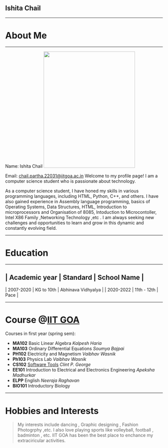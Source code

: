  ## Ishita Chail 
 ---
 # About Me
 ---
 Name: Ishita Chail
 <img src="https://user-images.githubusercontent.com/54792560/232725723-e97407b9-f2f9-4e3f-a7ba-022d205d433a.jpg" width="292" height="372"> 

Email: <chail.partha.22031@iitgoa.ac.in>
Welcome to my profile page! I am a computer science student who is passionate about technology.

As a computer science student, I have honed my skills in various programming languages, including HTML, Python, C++, and others. I have also gained experience in  Assembly language programming, basics of Operating Systems, Data Structures, HTML, Introduction to microprocessors and Organisation of 8085, Intoduction to Microcontoller, Intel X86 Family ,Networking Technology ,etc . I am always seeking new challenges and opportunities to learn and grow in this dynamic and constantly evolving field.


---

# Education
---

| Academic year  |  Standard     |  School Name         |
---------------------------------------------------------
| 2007-2020      |  KG to 10th   | Abhinava Vidhyalya   |
| 2020-2022      | 11th - 12th   |  Pace                | 


---

# Course @[IIT GOA](https://iitgoa.ac.in/)

Courses in first year (spring sem):

- **MA102** Basic Linear Algebra *Kalpesh Haria*
- **MA103** Ordinary Differential Equations *Soumya Bajpai*
- **PH102** Electricity and Magnetism *Vaibhav Wasnik*
- **Ph103** Physics Lab *Vaibhav Wasnik*
- **CS102** [Software Tools](https://clintpgeorge.github.io/cs-102/spring-2023/) *Clint P. George*
- **EE101** Introduction to Electrical and Electronics Engineering *Apeksha Madhurkar*
- **ELPP** English *Neeraja Raghavan*
- **BIO101** Introductory Biology 

---

# Hobbies and Interests

> My interests include dancing , Graphic designing , Fashion Photogrphy ,etc. I also love playing sports like volleyball, football , badminton , etc.
> IIT GOA has been the best place to enchance my extraciricular activities.


